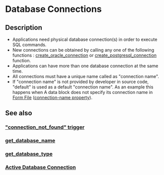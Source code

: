 # Database Connections

## Description

* Applications need physical database connection\(s\) in order to execute SQL commands.
* New connections can be obtained by calling any one of the following functions : [create\_oracle\_connection](../../built-in-functions/sodium-built-in-functions/database-related-functions/create_oracle_connection.md) or [create\_postgresql\_connection](../../built-in-functions/sodium-built-in-functions/database-related-functions/create_postgresql_connection.md) function.
* Applications can have more than one database connection at the same time.
* All connections must have a unique name called as "connection name".
* If "connection name" is not provided by developer in source code, "default" is used as a default "connection name". As an example this happens when A data block does not specify its connection name in [Form File](../../program-structure/form-file.md) \([connection-name property](../../tags/data-block/#data-block-name-property)\).

## See also

### ["connection\_not\_found" trigger](../../built-in-triggers/connection_not_found-trigger.md)

### [get\_database\_name](../../built-in-functions/sodium-built-in-functions/database-related-functions/get_database_name.md)

### [get\_database\_type](../../built-in-functions/sodium-built-in-functions/database-related-functions/get_database_type.md)

### [Active Database Connection](../active-database-connection.md)

